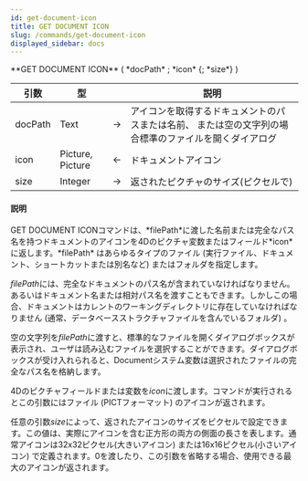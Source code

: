 ```yaml
---
id: get-document-icon
title: GET DOCUMENT ICON
slug: /commands/get-document-icon
displayed_sidebar: docs
---
```


<!--REF #_command_.GET DOCUMENT ICON.Syntax-->**GET DOCUMENT ICON** ( *docPath* ; *icon* {; *size*} )<!-- END REF-->
<!--REF #_command_.GET DOCUMENT ICON.Params-->
| 引数 | 型 |  | 説明 |
| --- | --- | --- | --- |
| docPath | Text | &#8594;  | アイコンを取得するドキュメントのパスまたは名前、 または空の文字列の場合標準のファイルを開くダイアログ |
| icon | Picture, Picture | &#8592; | ドキュメントアイコン |
| size | Integer | &#8594;  | 返されたピクチャのサイズ(ピクセルで) |

<!-- END REF-->

#### 説明 

<!--REF #_command_.GET DOCUMENT ICON.Summary-->GET DOCUMENT ICONコマンドは、*filePath*に渡した名前または完全なパス名を持つドキュメントのアイコンを4Dのピクチャ変数またはフィールド*icon*に返します。<!-- END REF-->*filePath* はあらゆるタイプのファイル (実行ファイル、ドキュメント、ショートカットまたは別名など) またはフォルダを指定します。 

*filePath*には、完全なドキュメントのパス名が含まれていなければなりません。あるいはドキュメント名または相対パス名を渡すこともできます。しかしこの場合、ドキュメントはカレントのワーキングディレクトリに存在していなければなりません (通常、データベースストラクチャファイルを含んでいるフォルダ) 。

空の文字列を*filePath*に渡すと、標準的なファイルを開くダイアログボックスが表示され、ユーザは読み込むファイルを選択することができます。ダイアログボックスが受け入れられると、Documentシステム変数は選択されたファイルの完全なパス名を格納します。 

4Dのピクチャフィールドまたは変数を*icon*に渡します。コマンドが実行されるとこの引数にはファイル (PICTフォーマット) のアイコンが返されます。

任意の引数*size*によって、返されたアイコンのサイズをピクセルで設定できます。この値は、実際にアイコンを含む正方形の両方の側面の長さを表します。通常アイコンは32x32ピクセル(大きいアイコン) または16x16ピクセル(小さいアイコン) で定義されます。0を渡したり、この引数を省略する場合、使用できる最大のアイコンが返されます。
